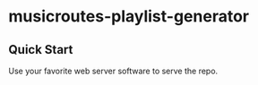 musicroutes-playlist-generator
==============================

## Quick Start

Use your favorite web server software to serve the repo.
